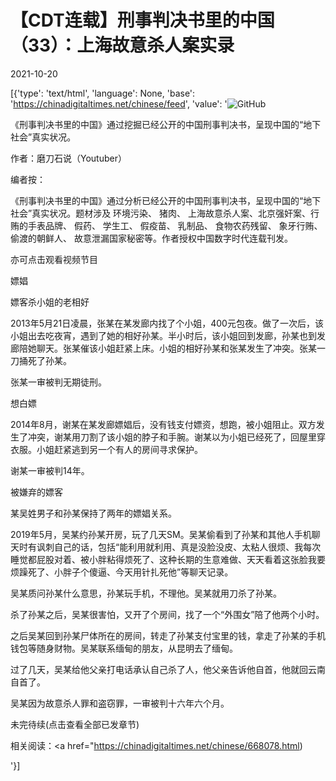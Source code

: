 # 【CDT连载】刑事判决书里的中国（33）：上海故意杀人案实录

2021-10-20

[{'type': 'text/html', 'language': None, 'base': 'https://chinadigitaltimes.net/chinese/feed', 'value': '![GitHub](https://chinadigitaltimes.net/chinese/files/2021/09/刑事判决书里的中国-791x1024.jpg)



《刑事判决书里的中国》通过挖掘已经公开的中国刑事判决书，呈现中国的“地下社会”真实状况。 

作者：磨刀石说（Youtuber）



编者按：

《刑事判决书里的中国》通过分析已经公开的中国刑事判决书，呈现中国的“地下社会”真实状况。题材涉及 环境污染、 猪肉、 上海故意杀人案、北京强奸案、行贿的手表品牌、 假药、 学生工、 假疫苗、 乳制品、 食物农药残留、 象牙行贿、 偷渡的朝鲜人、 故意泄漏国家秘密等。作者授权中国数字时代连载刊发。

亦可点击观看视频节目





嫖娼

嫖客杀小姐的老相好

2013年5月21日凌晨，张某在某发廊内找了个小姐，400元包夜。做了一次后，该小姐出去吃夜宵，遇到了她的相好孙某。半小时后，该小姐回到发廊，孙某也到发廊陪她聊天。张某催该小姐赶紧上床。小姐的相好孙某和张某发生了冲突。张某一刀捅死了孙某。

张某一审被判无期徒刑。

想白嫖

2014年8月，谢某在某发廊嫖娼后，没有钱支付嫖资，想跑，被小姐阻止。双方发生了冲突，谢某用刀割了该小姐的脖子和手腕。谢某以为小姐已经死了，回屋里穿衣服。小姐赶紧逃到另一个有人的房间寻求保护。

谢某一审被判14年。

被嫌弃的嫖客

某吴姓男子和孙某保持了两年的嫖娼关系。

2019年5月，吴某约孙某开房，玩了几天SM。吴某偷看到了孙某和其他人手机聊天时有讽刺自己的话，包括“能利用就利用、真是没脸没皮、太粘人很烦、我每次睡觉都屁股对着、被小胖粘得烦死了、这种长期的生意难做、天天看着这张脸我要烦躁死了、小胖子个傻逼、今天用针扎死他”等聊天记录。

吴某质问孙某什么意思，孙某玩手机，不理他。吴某就用刀杀了孙某。

杀了孙某之后，吴某很害怕，又开了个房间，找了一个“外围女”陪了他两个小时。

之后吴某回到孙某尸体所在的房间，转走了孙某支付宝里的钱，拿走了孙某的手机钱包等随身财物。吴某联系缅甸的朋友，从昆明去了缅甸。

过了几天，吴某给他父亲打电话承认自己杀了人，他父亲告诉他自首，他就回云南自首了。

吴某因为故意杀人罪和盗窃罪，一审被判十六年六个月。

未完待续(点击查看全部已发章节)



相关阅读：<a href="https://chinadigitaltimes.net/chinese/668078.html)

'}]
